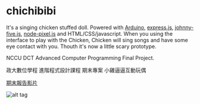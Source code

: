 # chichibibi
It's a singing chicken stuffed doll.
Powered with [Arduino](https://www.arduino.cc/), [express.js](http://expressjs.com/), [johnny-five.js](http://johnny-five.io/), [node-pixel.js](https://github.com/ajfisher/node-pixel) and HTML/CSS/javascript.
When you using the interface to play with the Chicken, Chicken will sing songs and have some eye contact with you.
Thouth it's now a little scary prototype.


NCCU DCT Advanced Computer Programming Final Project.

政大數位學程 進階程式設計課程 期末專案
小雞逼逼互動玩偶

[期末報告影片](https://www.youtube.com/watch?v=m91Bfp0p6q8)

![alt tag](https://raw.githubusercontent.com/tzuyulien/chichibibi/master/1.jpg)
